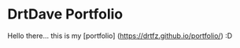 
# DrtDave Portfolio

Hello there... this is my [portfolio] (https://drtfz.github.io/portfolio/)  :D


